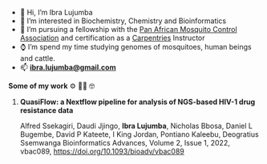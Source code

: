 - 👋 Hi, I’m Ibra Lujumba
- 🖤 I’m interested in Biochemistry, Chemistry and Bioinformatics
- 👷 I’m pursuing a fellowship with the [Pan African Mosquito Control Association](https://www.pamca.org/en) and certification as a [Carpentries](https://carpentries.org/) Instructor
- ⌚️ I’m spend my time studying genomes of mosquitoes, human beings and cattle.
- 📫 **ibra.lujumba@gmail.com**


**Some of my work** ⚙ 👨‍💻 🤓

1. **QuasiFlow: a Nextflow pipeline for analysis of NGS-based HIV-1 drug resistance data**

    Alfred Ssekagiri, Daudi Jjingo, **Ibra Lujumba**, Nicholas Bbosa, Daniel L Bugembe, David P Kateete, I King Jordan, Pontiano Kaleebu, Deogratius Ssemwanga
    Bioinformatics Advances, Volume 2, Issue 1, 2022, vbac089, https://doi.org/10.1093/bioadv/vbac089


<!---
harbi811/harbi811 is a ✨ special ✨ repository because its `README.md` (this file) appears on your GitHub profile.
You can click the Preview link to take a look at your changes.
--->
